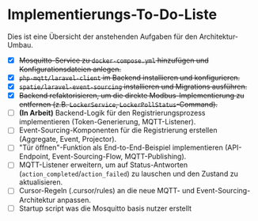 # Implementierungs-To-Do-Liste

Dies ist eine Übersicht der anstehenden Aufgaben für den Architektur-Umbau.

- [x] ~~Mosquitto-Service zu `docker-compose.yml` hinzufügen und
      Konfigurationsdateien anlegen.~~
- [x] ~~`php-mqtt/laravel-client` im Backend installieren und konfigurieren.~~
- [x] ~~`spatie/laravel-event-sourcing` installieren und Migrations ausführen.~~
- [x] ~~Backend refaktorisieren, um die direkte Modbus-Implementierung zu
      entfernen (z.B. `LockerService`, `LockerPollStatus`-Command).~~
- [ ] **(In Arbeit)** Backend-Logik für den Registrierungsprozess implementieren
      (Token-Generierung, MQTT-Listener).
- [ ] Event-Sourcing-Komponenten für die Registrierung erstellen (Aggregate,
      Event, Projector).
- [ ] "Tür öffnen"-Funktion als End-to-End-Beispiel implementieren
      (API-Endpoint, Event-Sourcing-Flow, MQTT-Publishing).
- [ ] MQTT-Listener erweitern, um auf Status-Antworten
      (`action_completed`/`action_failed`) zu lauschen und den Zustand zu
      aktualisieren.
- [ ] Cursor-Regeln (.cursor/rules) an die neue MQTT- und
      Event-Sourcing-Architektur anpassen.
- [ ] Startup script was die Mosquitto basis nutzer erstellt
